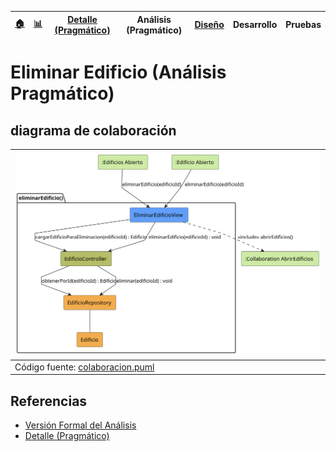 <div align=right>
 
|[🏠️](../../../README.md)|[ 📊](https://raw.githubusercontent.com/mmasias/pySigHor/main/images/RUP/99-seguimiento/diagrama-contexto-administrador.svg)|[Detalle (Pragmático)](../../../00-casos-uso/02-detalle/eliminarEdificio/README.md)|**Análisis (Pragmático)**|[Diseño](../../../../RUP/02-diseno/casos-uso/eliminarEdificio/README.md)|Desarrollo|Pruebas|
|-|-|-|-|-|-|-|

</div>

# Eliminar Edificio (Análisis Pragmático)

## diagrama de colaboración

<div align=center>

|![Análisis: eliminarEdificio()](/images/RUP/01-analisis/casos-uso/eliminarEdificio/eliminarEdificio-analisis.svg)|
|-|
|Código fuente: [colaboracion.puml](../../../../RUP/01-analisis/casos-uso/eliminarEdificio/colaboracion.puml)|

</div>

## Referencias

- [Versión Formal del Análisis](../../../../RUP/01-analisis/casos-uso/eliminarEdificio/README.md)
- [Detalle (Pragmático)](../../../00-casos-uso/02-detalle/eliminarEdificio/README.md)
